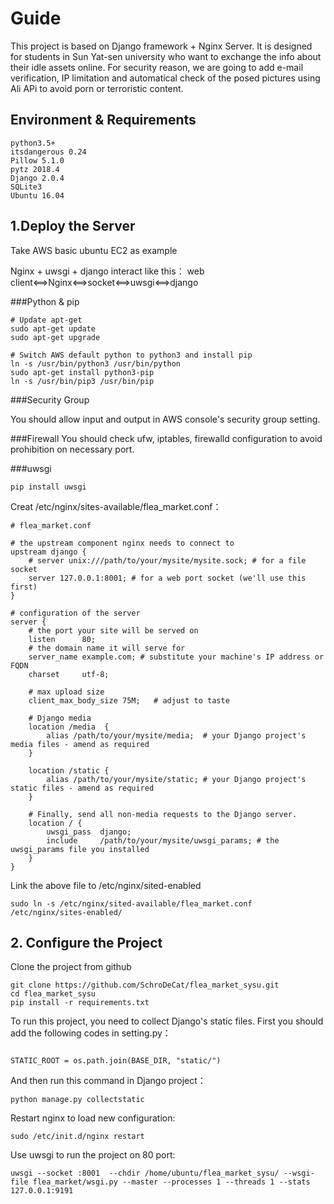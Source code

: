 # Guide

This project is based on Django framework + Nginx Server. It is designed for students in Sun Yat-sen university who want to exchange the info about their idle assets online. For security reason, we are going to add e-mail verification, IP limitation and automatical check of the posed pictures using Ali APi to avoid porn or terroristic content.

## Environment & Requirements
```
python3.5+
itsdangerous 0.24
Pillow 5.1.0
pytz 2018.4
Django 2.0.4
SQLite3
Ubuntu 16.04
```
## 1.Deploy the Server
Take AWS basic ubuntu EC2 as example

Nginx + uwsgi + django interact like this：
web client<==>Nginx<==>socket<==>uwsgi<==>django

###Python & pip


```console
# Update apt-get
sudo apt-get update
sudo apt-get upgrade

# Switch AWS default python to python3 and install pip
ln -s /usr/bin/python3 /usr/bin/python
sudo apt-get install python3-pip
ln -s /usr/bin/pip3 /usr/bin/pip
```
###Security Group

You should allow input and output in AWS console's security group setting.

###Firewall
You should check ufw, iptables, firewalld configuration to avoid prohibition on necessary port.

###uwsgi

```console
pip install uwsgi
```
Creat /etc/nginx/sites-available/flea_market.conf：

```nginx
# flea_market.conf

# the upstream component nginx needs to connect to
upstream django {
    # server unix:///path/to/your/mysite/mysite.sock; # for a file socket
    server 127.0.0.1:8001; # for a web port socket (we'll use this first)
}

# configuration of the server
server {
    # the port your site will be served on
    listen      80;
    # the domain name it will serve for
    server_name example.com; # substitute your machine's IP address or FQDN
    charset     utf-8;

    # max upload size
    client_max_body_size 75M;   # adjust to taste

    # Django media
    location /media  {
        alias /path/to/your/mysite/media;  # your Django project's media files - amend as required
    }

    location /static {
        alias /path/to/your/mysite/static; # your Django project's static files - amend as required
    }

    # Finally, send all non-media requests to the Django server.
    location / {
        uwsgi_pass  django;
        include     /path/to/your/mysite/uwsgi_params; # the uwsgi_params file you installed
    }
}
```
Link the above file to /etc/nginx/sited-enabled

```console
sudo ln -s /etc/nginx/sited-available/flea_market.conf /etc/nginx/sites-enabled/
```

## 2. Configure the Project
Clone the project from github

```console
git clone https://github.com/SchroDeCat/flea_market_sysu.git
cd flea_market_sysu
pip install -r requirements.txt
```
To run this project, you need to collect Django's static files. First you should add the following codes in setting.py：

```console

STATIC_ROOT = os.path.join(BASE_DIR, "static/")
```
And then run this command in Django project：

```console
python manage.py collectstatic
```
Restart nginx to load new configuration:

```console
sudo /etc/init.d/nginx restart
```

Use uwsgi to run the project on 80 port:

```console
uwsgi --socket :8001  --chdir /home/ubuntu/flea_market_sysu/ --wsgi-file flea_market/wsgi.py --master --processes 1 --threads 1 --stats 127.0.0.1:9191
```
